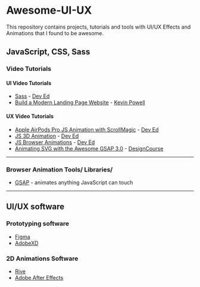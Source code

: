# Awesome-UI-UX
This repository contains projects, tutorials and tools with UI/UX Effects and Animations that I found to be awesome.

## JavaScript, CSS, Sass
### Video Tutorials
#### UI Video Tutorials
- [Sass](https://youtu.be/Zz6eOVaaelI) - [Dev Ed](https://www.youtube.com/channel/UClb90NQQcskPUGDIXsQEz5Q)
- [Build a Modern Landing Page Website](https://youtu.be/X1dz0xRbSJc) - [Kevin Powell](https://www.youtube.com/channel/UCJZv4d5rbIKd4QHMPkcABCw)

#### UX Video Tutorials

- [Apple AirPods Pro JS Animation with ScrollMagic](https://youtu.be/wLUJ9VNzZXo) - [Dev Ed](https://www.youtube.com/channel/UClb90NQQcskPUGDIXsQEz5Q)
- [JS 3D Animation](https://youtu.be/XK7T3mY1V-w) - [Dev Ed](https://www.youtube.com/channel/UClb90NQQcskPUGDIXsQEz5Q)
- [JS Browser Animations](https://youtu.be/sN93DRYkCO8) - [Dev Ed](https://www.youtube.com/channel/UClb90NQQcskPUGDIXsQEz5Q)
- [Animating SVG with the Awesome GSAP 3.0](https://youtu.be/lj37QZ047f8) - [DesignCourse](https://www.youtube.com/channel/UCVyRiMvfUNMA1UPlDPzG5Ow)

---

### Browser Animation Tools/ Libraries/ 
- [GSAP](https://greensock.com/gsap/) - animates anything JavaScript can touch
---

## UI/UX software 

### Prototyping software
- [Figma](https://www.figma.com/)
- [AdobeXD](https://www.adobe.com/products/xd.html) 

### 2D Animations Software
- [Rive](https://rive.app/)
- [Adobe After Effects](https://www.adobe.com/products/aftereffects.html)